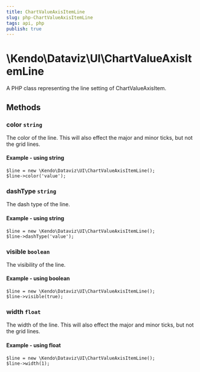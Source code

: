 ```yaml
---
title: ChartValueAxisItemLine
slug: php-ChartValueAxisItemLine
tags: api, php
publish: true
---
```


# \Kendo\Dataviz\UI\ChartValueAxisItemLine

A PHP class representing the line setting of ChartValueAxisItem.


## Methods

### color `string`

The color of the line. This will also effect the major and minor ticks, but
not the grid lines.


#### Example - using string
    $line = new \Kendo\Dataviz\UI\ChartValueAxisItemLine();
    $line->color('value');

### dashType `string`

The dash type of the line.


#### Example - using string
    $line = new \Kendo\Dataviz\UI\ChartValueAxisItemLine();
    $line->dashType('value');

### visible `boolean`

The visibility of the line.


#### Example - using boolean
    $line = new \Kendo\Dataviz\UI\ChartValueAxisItemLine();
    $line->visible(true);

### width `float`

The width of the line. This will also effect the major and minor ticks, but
not the grid lines.


#### Example - using float
    $line = new \Kendo\Dataviz\UI\ChartValueAxisItemLine();
    $line->width(1);

